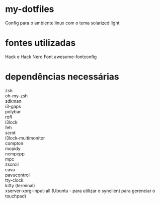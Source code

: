 # my-dotfiles

Config para o ambiente linux com o tema solarized light

# fontes utilizadas
Hack e Hack Nerd Font
awesome-fontconfig

# dependências necessárias

zsh  
oh-my-zsh  
sdkman  
i3-gaps  
polybar  
rofi  
i3lock  
feh  
scrot  
i3lock-multimonitor  
compton  
mopidy  
ncmpcpp  
mpc  
zscroll  
cava  
pavucontrol  
tty-clock  
kitty (terminal)   
xserver-xorg-input-all (Ubuntu - para utilizar o synclient para gerenciar o touchpad)  
